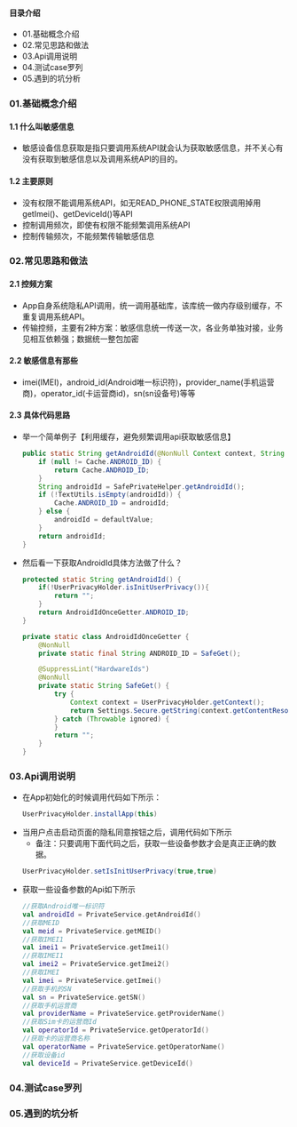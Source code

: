 #### 目录介绍
- 01.基础概念介绍
- 02.常见思路和做法
- 03.Api调用说明
- 04.测试case罗列
- 05.遇到的坑分析




### 01.基础概念介绍
#### 1.1 什么叫敏感信息
- 敏感设备信息获取是指只要调用系统API就会认为获取敏感信息，并不关心有没有获取到敏感信息以及调用系统API的目的。
  
  
#### 1.2 主要原则
- 没有权限不能调用系统API，如无READ_PHONE_STATE权限调用掉用getImei()、getDeviceId()等API
- 控制调用频次，即使有权限不能频繁调用系统API
- 控制传输频次，不能频繁传输敏感信息




### 02.常见思路和做法
#### 2.1 控频方案
- App自身系统隐私API调用，统一调用基础库，该库统一做内存级别缓存，不重复调用系统API。
- 传输控频，主要有2种方案：敏感信息统一传送一次，各业务单独对接，业务见相互依赖强；数据统一整包加密


#### 2.2 敏感信息有那些
- imei(IMEI)，android_id(Android唯一标识符)，provider_name(手机运营商)，operator_id(卡运营商id)，sn(sn设备号)等等



#### 2.3 具体代码思路
- 举一个简单例子【利用缓存，避免频繁调用api获取敏感信息】
    ``` java
    public static String getAndroidId(@NonNull Context context, String defaultValue) {
        if (null != Cache.ANDROID_ID) {
            return Cache.ANDROID_ID;
        }
        String androidId = SafePrivateHelper.getAndroidId();
        if (!TextUtils.isEmpty(androidId)) {
            Cache.ANDROID_ID = androidId;
        } else {
            androidId = defaultValue;
        }
        return androidId;
    }
    ```
- 然后看一下获取AndroidId具体方法做了什么？
    ``` java
    protected static String getAndroidId() {
        if(!UserPrivacyHolder.isInitUserPrivacy()){
            return "";
        }
        return AndroidIdOnceGetter.ANDROID_ID;
    }
    
    private static class AndroidIdOnceGetter {
        @NonNull
        private static final String ANDROID_ID = SafeGet();
    
        @SuppressLint("HardwareIds")
        @NonNull
        private static String SafeGet() {
            try {
                Context context = UserPrivacyHolder.getContext();
                return Settings.Secure.getString(context.getContentResolver(), Settings.Secure.ANDROID_ID);
            } catch (Throwable ignored) {
            }
            return "";
        }
    }
    ```




### 03.Api调用说明
- 在App初始化的时候调用代码如下所示：
    ``` java
    UserPrivacyHolder.installApp(this)
    ```
- 当用户点击启动页面的隐私同意按钮之后，调用代码如下所示
    - 备注：只要调用下面代码之后，获取一些设备参数才会是真正正确的数据。
    ``` java
    UserPrivacyHolder.setIsInitUserPrivacy(true,true)
    ```
- 获取一些设备参数的Api如下所示
    ``` kotlin
    //获取Android唯一标识符
    val androidId = PrivateService.getAndroidId()
    //获取MEID
    val meid = PrivateService.getMEID()
    //获取IMEI1
    val imei1 = PrivateService.getImei1()
    //获取IMEI1
    val imei2 = PrivateService.getImei2()
    //获取IMEI
    val imei = PrivateService.getImei()
    //获取手机的SN
    val sn = PrivateService.getSN()
    //获取手机运营商
    val providerName = PrivateService.getProviderName()
    //获取Sim卡的运营商Id
    val operatorId = PrivateService.getOperatorId()
    //获取卡的运营商名称
    val operatorName = PrivateService.getOperatorName()
    //获取设备id
    val deviceId = PrivateService.getDeviceId()
    ```


### 04.测试case罗列



### 05.遇到的坑分析










































